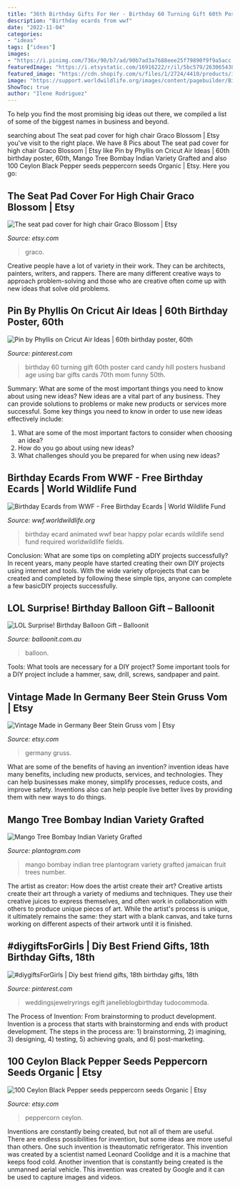 ```yaml
---
title: "36th Birthday Gifts For Her - Birthday 60 Turning Gift 60th Poster Card Candy Hill Posters Husband Age Using Bar Gifts Cards 70th Mom Funny 50th"
description: "Birthday ecards from wwf"
date: "2022-11-04"
categories:
- "ideas"
tags: ["ideas"]
images:
- "https://i.pinimg.com/736x/90/b7/ad/90b7ad3a7688eee25f79890f9f9a5acc.jpg"
featuredImage: "https://i.etsystatic.com/16916222/r/il/5bc579/2630654387/il_fullxfull.2630654387_3cc2.jpg"
featured_image: "https://cdn.shopify.com/s/files/1/2724/4410/products/image_64c9090f-d86a-4291-adec-bd002221e637_1024x.jpg?v=1628766464"
image: "https://support.worldwildlife.org/images/content/pagebuilder/BirthdayPolarBear.gif"
ShowToc: true
author: "Ilene Rodriguez"
---
```



To help you find the most promising big ideas out there, we compiled a list of some of the biggest names in business and beyond.

	

		
searching about The seat pad cover for high chair Graco Blossom | Etsy you've visit to the right place. We have 8 Pics about The seat pad cover for high chair Graco Blossom | Etsy like Pin by Phyllis on Cricut Air Ideas | 60th birthday poster, 60th, Mango Tree Bombay Indian Variety Grafted and also 100 Ceylon Black Pepper seeds peppercorn seeds Organic | Etsy. Here you go:
		
    
## The Seat Pad Cover For High Chair Graco Blossom | Etsy

<img loading=lazy src="https://i.etsystatic.com/16916222/r/il/5bc579/2630654387/il_fullxfull.2630654387_3cc2.jpg" onerror="this.onerror=null;this.src='https://tse1.mm.bing.net/th?id=OIP.0CKUBxjWTg7xe6-ejuIw0QHaLH&amp;pid=15.1';" alt="The seat pad cover for high chair Graco Blossom | Etsy">

_Source: etsy.com_

>graco. 

	

Creative people have a lot of variety in their work. They can be architects, painters, writers, and rappers. There are many different creative ways to approach problem-solving and those who are creative often come up with new ideas that solve old problems.

    
## Pin By Phyllis On Cricut Air Ideas | 60th Birthday Poster, 60th

<img loading=lazy src="https://i.pinimg.com/736x/df/51/c0/df51c06bed2f4462ce7004dc09037a56--cricut-explore-project-ideas.jpg" onerror="this.onerror=null;this.src='https://tse4.mm.bing.net/th?id=OIP.NuIbDpdFoTnhWHh2kU26MAHaJ4&amp;pid=15.1';" alt="Pin by Phyllis on Cricut Air Ideas | 60th birthday poster, 60th">

_Source: pinterest.com_

>birthday 60 turning gift 60th poster card candy hill posters husband age using bar gifts cards 70th mom funny 50th. 

	

Summary: What are some of the most important things you need to know about using new ideas?
New ideas are a vital part of any business. They can provide solutions to problems or make new products or services more successful. Some key things you need to know in order to use new ideas effectively include:
1. What are some of the most important factors to consider when choosing an idea?
2. How do you go about using new ideas?
3. What challenges should you be prepared for when using new ideas?

    
## Birthday Ecards From WWF - Free Birthday Ecards | World Wildlife Fund

<img loading=lazy src="https://support.worldwildlife.org/images/content/pagebuilder/BirthdayPolarBear.gif" onerror="this.onerror=null;this.src='https://tse3.mm.bing.net/th?id=OIP.CAHaGGDxLEHLFs7qjgSiVQAAAA&amp;pid=15.1';" alt="Birthday Ecards from WWF - Free Birthday Ecards | World Wildlife Fund">

_Source: wwf.worldwildlife.org_

>birthday ecard animated wwf bear happy polar ecards wildlife send fund required worldwildlife fields. 

	

Conclusion: What are some tips on completing aDIY projects successfully?
In recent years, many people have started creating their own DIY projects using internet and tools. With the wide variety ofprojects that can be created and completed by following these simple tips, anyone can complete a few basicDIY projects successfully.

    
## LOL Surprise! Birthday Balloon Gift – Balloonit

<img loading=lazy src="https://cdn.shopify.com/s/files/1/2724/4410/products/image_64c9090f-d86a-4291-adec-bd002221e637_1024x.jpg?v=1628766464" onerror="this.onerror=null;this.src='https://tse1.mm.bing.net/th?id=OIP.9t34aL1jKnJWjf-EMcfWEQHaNM&amp;pid=15.1';" alt="LOL Surprise! Birthday Balloon Gift – Balloonit">

_Source: balloonit.com.au_

>balloon. 

	

Tools: What tools are necessary for a DIY project?
Some important tools for a DIY project include a hammer, saw, drill, screws, sandpaper and paint.

    
## Vintage Made In Germany Beer Stein Gruss Vom | Etsy

<img loading=lazy src="https://i.etsystatic.com/12695955/r/il/340efc/3153283251/il_1140xN.3153283251_m5qt.jpg" onerror="this.onerror=null;this.src='https://tse1.mm.bing.net/th?id=OIP.FQgV85mRRN81q0wHLMdBkgHaJ4&amp;pid=15.1';" alt="Vintage Made in Germany Beer Stein Gruss vom | Etsy">

_Source: etsy.com_

>germany gruss. 

	

What are some of the benefits of having an invention?
invention ideas have many benefits, including new products, services, and technologies. They can help businesses make money, simplify processes, reduce costs, and improve safety. Inventions also can help people live better lives by providing them with new ways to do things.

    
## Mango Tree Bombay Indian Variety Grafted

<img loading=lazy src="http://plantogram.com/wa-data/public/shop/products/63/05/563/images/573/573.750x0.jpg" onerror="this.onerror=null;this.src='https://tse4.mm.bing.net/th?id=OIP.6jv-AIgbGKJV28CetEd6GgHaLG&amp;pid=15.1';" alt="Mango Tree Bombay Indian Variety Grafted">

_Source: plantogram.com_

>mango bombay indian tree plantogram variety grafted jamaican fruit trees number. 

	

The artist as creator: How does the artist create their art?
Creative artists create their art through a variety of mediums and techniques. They use their creative juices to express themselves, and often work in collaboration with others to produce unique pieces of art. While the artist's process is unique, it ultimately remains the same: they start with a blank canvas, and take turns working on different aspects of their artwork until it is finished.

    
## #diygiftsForGirls | Diy Best Friend Gifts, 18th Birthday Gifts, 18th

<img loading=lazy src="https://i.pinimg.com/736x/90/b7/ad/90b7ad3a7688eee25f79890f9f9a5acc.jpg" onerror="this.onerror=null;this.src='https://tse3.mm.bing.net/th?id=OIP.lVEV2whJ0NKBQAu7_tJXIgHaJ3&amp;pid=15.1';" alt="#diygiftsForGirls | Diy best friend gifts, 18th birthday gifts, 18th">

_Source: pinterest.com_

>weddingsjewelryrings egift janelleblogbirthday tudocommoda. 

	

The Process of Invention: From brainstorming to product development.
Invention is a process that starts with brainstorming and ends with product development. The steps in the process are: 1) brainstorming, 2) imagining, 3) designing, 4) testing, 5) achieving goals, and 6) post-marketing.

    
## 100 Ceylon Black Pepper Seeds Peppercorn Seeds Organic | Etsy

<img loading=lazy src="https://i.etsystatic.com/27809021/r/il/d9b708/2930190685/il_1588xN.2930190685_6oom.jpg" onerror="this.onerror=null;this.src='https://tse3.mm.bing.net/th?id=OIP.nu3G6ThN4aUIhiM272WSMQHaLT&amp;pid=15.1';" alt="100 Ceylon Black Pepper seeds peppercorn seeds Organic | Etsy">

_Source: etsy.com_

>peppercorn ceylon. 

	

Inventions are constantly being created, but not all of them are useful. There are endless possibilities for invention, but some ideas are more useful than others. One such invention is theautomatic refrigerator. This invention was created by a scientist named Leonard Coolidge and it is a machine that keeps food cold. Another invention that is constantly being created is the unmanned aerial vehicle. This invention was created by Google and it can be used to capture images and videos.

